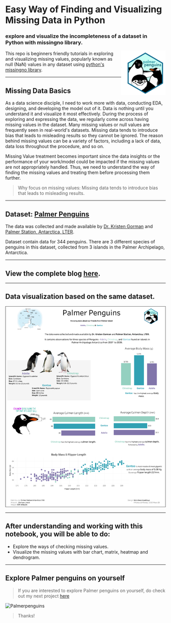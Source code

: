 # Easy Way of Finding and Visualizing Missing Data in Python

### explore and visualize the incompleteness of a dataset in Python with missingno library.

<a href='https://allisonhorst.github.io/palmerpenguins'><img src='images/palmerpenguins.png' align="right" height="138.5" /></a>

This repo is beginners friendly tutorials in exploring and visualizing missing values, popularly known as null (NaN)  values in any dataset using [python's missingno library](https://github.com/ResidentMario/missingno).

***

## Missing Data Basics
As a data science disciple, I need to work more with data, conducting EDA, designing, and developing the model out of it. Data is nothing until you understand it and visualize it most effectively. During the process of exploring and expressing the data, we regularly come across having missing values in the dataset. Many missing values or null values are frequently seen in real-world's datasets. Missing data tends to introduce bias that leads to misleading results so they cannot be ignored. The reason behind missing values can be a variety of factors, including a lack of data, data loss throughout the procedure, and so on.

Missing Value treatment becomes important since the data insights or the performance of your work/model could be impacted if the missing values are not appropriately handled. Thus, we need to understand the way of finding the missing values and treating them before processing them further.


> Why focus on missing values: Missing data tends to introduce bias that leads to misleading results.

***

## Dataset: [Palmer Penguins](https://github.com/allisonhorst/palmerpenguins)

The data was collected and made available by [Dr. Kristen Gorman](https://www.uaf.edu/cfos/people/faculty/detail/kristen-gorman.php) and [Palmer Station, Antarctica, LTER](https://pal.lternet.edu). 

Dataset contain data for 344 penguins. There are 3 different species of penguins in this dataset, collected from 3 islands in the Palmer Archipelago, Antarctica.

***

## View the complete blog [here](#).

***

## Data visualization based on the same dataset.

<a href='https://public.tableau.com/app/profile/maladeep/viz/Penguin_15948704770880/PalmerPenguins'><img src='images/Palmer-Penguins.png'  /></a>



***

## After understanding and working with this notebook, you will be able to do:

* Explore the ways of checking missing values.
* Visualize the missing values with bar chart, matrix, heatmap and dendrogram.

***

## Explore Palmer penguins on yourself
> If you are interested to explore Palmer penguins on yourself, do check out my next project [here](https://github.com/maladeep/palmerpenguins-streamlit-eda)



![Palmerpenguins](https://user-images.githubusercontent.com/25213850/87749976-de726d00-c819-11ea-950c-a9bda29d4d3b.gif)


> Thanks!
